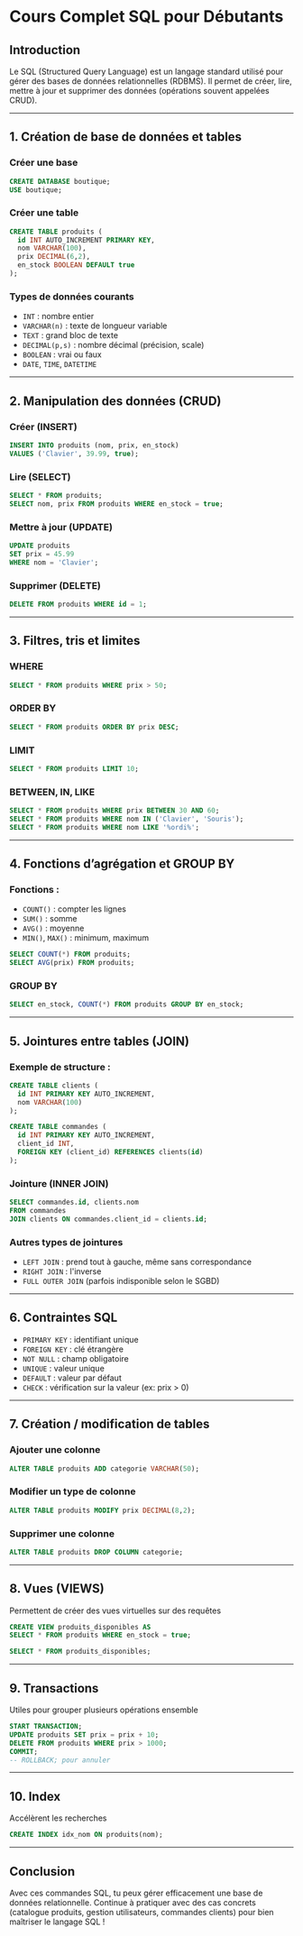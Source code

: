 # Cours Complet SQL pour Débutants

## Introduction
Le SQL (Structured Query Language) est un langage standard utilisé pour gérer des bases de données relationnelles (RDBMS). Il permet de créer, lire, mettre à jour et supprimer des données (opérations souvent appelées CRUD).

---

## 1. Création de base de données et tables

### Créer une base
```sql
CREATE DATABASE boutique;
USE boutique;
```

### Créer une table
```sql
CREATE TABLE produits (
  id INT AUTO_INCREMENT PRIMARY KEY,
  nom VARCHAR(100),
  prix DECIMAL(6,2),
  en_stock BOOLEAN DEFAULT true
);
```

### Types de données courants
- `INT` : nombre entier
- `VARCHAR(n)` : texte de longueur variable
- `TEXT` : grand bloc de texte
- `DECIMAL(p,s)` : nombre décimal (précision, scale)
- `BOOLEAN` : vrai ou faux
- `DATE`, `TIME`, `DATETIME`

---

## 2. Manipulation des données (CRUD)

### Créer (INSERT)
```sql
INSERT INTO produits (nom, prix, en_stock)
VALUES ('Clavier', 39.99, true);
```

### Lire (SELECT)
```sql
SELECT * FROM produits;
SELECT nom, prix FROM produits WHERE en_stock = true;
```

### Mettre à jour (UPDATE)
```sql
UPDATE produits
SET prix = 45.99
WHERE nom = 'Clavier';
```

### Supprimer (DELETE)
```sql
DELETE FROM produits WHERE id = 1;
```

---

## 3. Filtres, tris et limites

### WHERE
```sql
SELECT * FROM produits WHERE prix > 50;
```

### ORDER BY
```sql
SELECT * FROM produits ORDER BY prix DESC;
```

### LIMIT
```sql
SELECT * FROM produits LIMIT 10;
```

### BETWEEN, IN, LIKE
```sql
SELECT * FROM produits WHERE prix BETWEEN 30 AND 60;
SELECT * FROM produits WHERE nom IN ('Clavier', 'Souris');
SELECT * FROM produits WHERE nom LIKE '%ordi%';
```

---

## 4. Fonctions d’agrégation et GROUP BY

### Fonctions :
- `COUNT()` : compter les lignes
- `SUM()` : somme
- `AVG()` : moyenne
- `MIN()`, `MAX()` : minimum, maximum

```sql
SELECT COUNT(*) FROM produits;
SELECT AVG(prix) FROM produits;
```

### GROUP BY
```sql
SELECT en_stock, COUNT(*) FROM produits GROUP BY en_stock;
```

---

## 5. Jointures entre tables (JOIN)

### Exemple de structure :
```sql
CREATE TABLE clients (
  id INT PRIMARY KEY AUTO_INCREMENT,
  nom VARCHAR(100)
);

CREATE TABLE commandes (
  id INT PRIMARY KEY AUTO_INCREMENT,
  client_id INT,
  FOREIGN KEY (client_id) REFERENCES clients(id)
);
```

### Jointure (INNER JOIN)
```sql
SELECT commandes.id, clients.nom
FROM commandes
JOIN clients ON commandes.client_id = clients.id;
```

### Autres types de jointures
- `LEFT JOIN` : prend tout à gauche, même sans correspondance
- `RIGHT JOIN` : l'inverse
- `FULL OUTER JOIN` (parfois indisponible selon le SGBD)

---

## 6. Contraintes SQL
- `PRIMARY KEY` : identifiant unique
- `FOREIGN KEY` : clé étrangère
- `NOT NULL` : champ obligatoire
- `UNIQUE` : valeur unique
- `DEFAULT` : valeur par défaut
- `CHECK` : vérification sur la valeur (ex: prix > 0)

---

## 7. Création / modification de tables

### Ajouter une colonne
```sql
ALTER TABLE produits ADD categorie VARCHAR(50);
```

### Modifier un type de colonne
```sql
ALTER TABLE produits MODIFY prix DECIMAL(8,2);
```

### Supprimer une colonne
```sql
ALTER TABLE produits DROP COLUMN categorie;
```

---

## 8. Vues (VIEWS)
Permettent de créer des vues virtuelles sur des requêtes
```sql
CREATE VIEW produits_disponibles AS
SELECT * FROM produits WHERE en_stock = true;
```

```sql
SELECT * FROM produits_disponibles;
```

---

## 9. Transactions
Utiles pour grouper plusieurs opérations ensemble
```sql
START TRANSACTION;
UPDATE produits SET prix = prix + 10;
DELETE FROM produits WHERE prix > 1000;
COMMIT;
-- ROLLBACK; pour annuler
```

---

## 10. Index
Accélèrent les recherches
```sql
CREATE INDEX idx_nom ON produits(nom);
```

---

## Conclusion
Avec ces commandes SQL, tu peux gérer efficacement une base de données relationnelle. Continue à pratiquer avec des cas concrets (catalogue produits, gestion utilisateurs, commandes clients) pour bien maîtriser le langage SQL !

